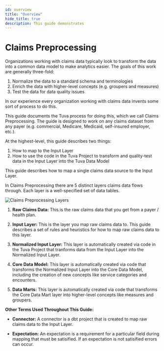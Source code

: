 ```yaml
---
id: overview
title: "Overview"
hide_title: true
description: This guide demonstrates
---
```

# Claims Preprocessing

Organizations working with claims data typically look to transform the data into a common data model to make analytics easier.  The goals of this work are generally three-fold:

1. Normalize the data to a standard schema and terminologies
2. Enrich the data with higher-level concepts (e.g. groupers and measures)
3. Test the data for data quality issues

In our experience every organization working with claims data invents some sort of process to do this.

This guide documents the Tuva process for doing this, which we call Claims Preprocessing.  The guide is designed to work on any claims dataset from any payer (e.g. commercial, Medicare, Medicaid, self-insured employer, etc.).

At the highest-level, this guide describes two things:

1. How to map to the Input Layer
2. How to use the code in the Tuva Project to transform and quality-test data in the Input Layer into the Tuva Data Model

This guide describes how to map a single claims data source to the Input Layer.  

In Claims Preprocessing there are 5 distinct layers claims data flows through.  Each layer is a well-specified set of data tables.

![Claims Preprocessing Layers](/img/claims_preprocessing_layers.jpg)

1. **Raw Claims Data:** This is the raw claims data that you get from a payer / health plan.

2. **Input Layer:** This is the layer you map raw claims data to.  This guide describes a set of rules and heuristics for how to map raw claims data to this layer.

3. **Normalized Input Layer:** This layer is automatically created via code in the Tuva Project that tranforms data from the Input Layer into the Normalized Input Layer.

4. **Core Data Model:** This layer is automatically created via code that transforms the Normalized Input Layer into the Core Data Model, including the creation of new concepts like service categories and encounters.

5. **Data Marts:** This layer is automatically created via code that transforms the Core Data Mart layer into higher-level concepts like measures and groupers.

**Other Terms Used Throughout This Guide:**

- **Connector:** A connector is a dbt project that is created to map raw claims data to the Input Layer.

- **Expectation:** An expectation is a requirement for a particular field during mapping that must be satisified.  If an expectation is not satisified errors can occur.